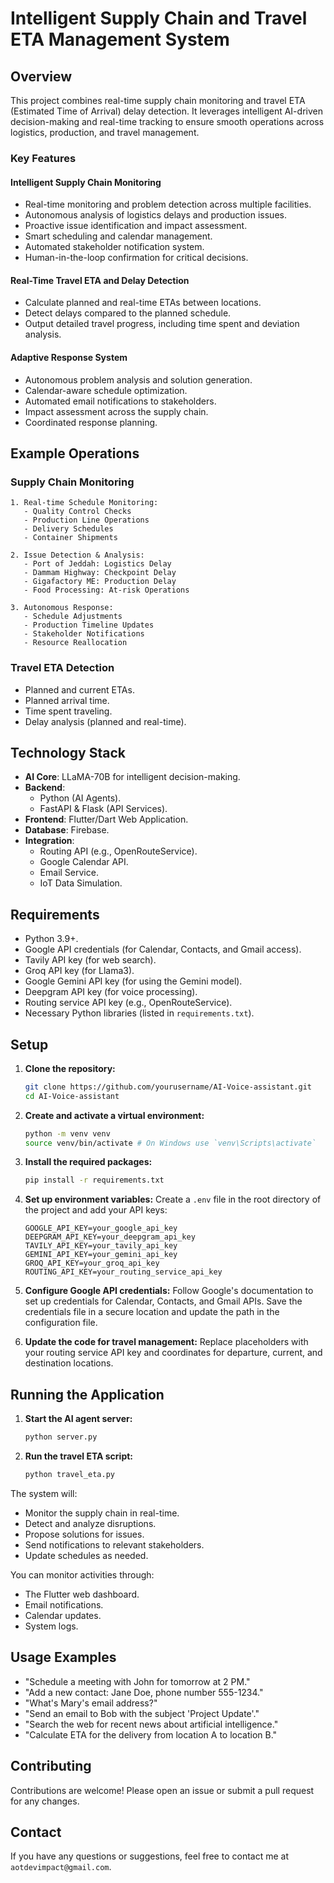 # Intelligent Supply Chain and Travel ETA Management System

## Overview
This project combines real-time supply chain monitoring and travel ETA (Estimated Time of Arrival) delay detection. It leverages intelligent AI-driven decision-making and real-time tracking to ensure smooth operations across logistics, production, and travel management.

### Key Features

#### Intelligent Supply Chain Monitoring
- Real-time monitoring and problem detection across multiple facilities.
- Autonomous analysis of logistics delays and production issues.
- Proactive issue identification and impact assessment.
- Smart scheduling and calendar management.
- Automated stakeholder notification system.
- Human-in-the-loop confirmation for critical decisions.

#### Real-Time Travel ETA and Delay Detection
- Calculate planned and real-time ETAs between locations.
- Detect delays compared to the planned schedule.
- Output detailed travel progress, including time spent and deviation analysis.

#### Adaptive Response System
- Autonomous problem analysis and solution generation.
- Calendar-aware schedule optimization.
- Automated email notifications to stakeholders.
- Impact assessment across the supply chain.
- Coordinated response planning.

## Example Operations

### Supply Chain Monitoring
```
1. Real-time Schedule Monitoring:
   - Quality Control Checks
   - Production Line Operations
   - Delivery Schedules
   - Container Shipments

2. Issue Detection & Analysis:
   - Port of Jeddah: Logistics Delay
   - Dammam Highway: Checkpoint Delay
   - Gigafactory ME: Production Delay
   - Food Processing: At-risk Operations

3. Autonomous Response:
   - Schedule Adjustments
   - Production Timeline Updates
   - Stakeholder Notifications
   - Resource Reallocation
```

### Travel ETA Detection
- Planned and current ETAs.
- Planned arrival time.
- Time spent traveling.
- Delay analysis (planned and real-time).

## Technology Stack
- **AI Core**: LLaMA-70B for intelligent decision-making.
- **Backend**:
  - Python (AI Agents).
  - FastAPI & Flask (API Services).
- **Frontend**: Flutter/Dart Web Application.
- **Database**: Firebase.
- **Integration**:
  - Routing API (e.g., OpenRouteService).
  - Google Calendar API.
  - Email Service.
  - IoT Data Simulation.

## Requirements
- Python 3.9+.
- Google API credentials (for Calendar, Contacts, and Gmail access).
- Tavily API key (for web search).
- Groq API key (for Llama3).
- Google Gemini API key (for using the Gemini model).
- Deepgram API key (for voice processing).
- Routing service API key (e.g., OpenRouteService).
- Necessary Python libraries (listed in `requirements.txt`).

## Setup

1. **Clone the repository:**
   ```sh
   git clone https://github.com/yourusername/AI-Voice-assistant.git
   cd AI-Voice-assistant
   ```

2. **Create and activate a virtual environment:**
   ```sh
   python -m venv venv
   source venv/bin/activate # On Windows use `venv\Scripts\activate`
   ```

3. **Install the required packages:**
   ```sh
   pip install -r requirements.txt
   ```

4. **Set up environment variables:**
   Create a `.env` file in the root directory of the project and add your API keys:
   ```env
   GOOGLE_API_KEY=your_google_api_key
   DEEPGRAM_API_KEY=your_deepgram_api_key
   TAVILY_API_KEY=your_tavily_api_key
   GEMINI_API_KEY=your_gemini_api_key
   GROQ_API_KEY=your_groq_api_key
   ROUTING_API_KEY=your_routing_service_api_key
   ```

5. **Configure Google API credentials:**
   Follow Google's documentation to set up credentials for Calendar, Contacts, and Gmail APIs. Save the credentials file in a secure location and update the path in the configuration file.

6. **Update the code for travel management:**
   Replace placeholders with your routing service API key and coordinates for departure, current, and destination locations.

## Running the Application

1. **Start the AI agent server:**
   ```sh
   python server.py
   ```

2. **Run the travel ETA script:**
   ```sh
   python travel_eta.py
   ```

The system will:
- Monitor the supply chain in real-time.
- Detect and analyze disruptions.
- Propose solutions for issues.
- Send notifications to relevant stakeholders.
- Update schedules as needed.

You can monitor activities through:
- The Flutter web dashboard.
- Email notifications.
- Calendar updates.
- System logs.

## Usage Examples

- "Schedule a meeting with John for tomorrow at 2 PM."
- "Add a new contact: Jane Doe, phone number 555-1234."
- "What's Mary's email address?"
- "Send an email to Bob with the subject 'Project Update'."
- "Search the web for recent news about artificial intelligence."
- "Calculate ETA for the delivery from location A to location B."

## Contributing
Contributions are welcome! Please open an issue or submit a pull request for any changes.

## Contact
If you have any questions or suggestions, feel free to contact me at `aotdevimpact@gmail.com`.
